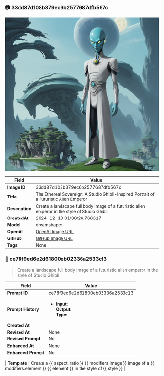 

### 📷 33dd87d108b379ec6b2577687dfb567c 


![data.id](./33dd87d108b379ec6b2577687dfb567c.jpg)


| Field          | Value                                                                                                                     |
|----------------|---------------------------------------------------------------------------------------------------------------------------|
| **Image ID**             | 33dd87d108b379ec6b2577687dfb567c                                                                                                             |
| **Title**           | The Ethereal Sovereign: A Studio Ghibli-Inspired Portrait of a Futuristic Alien Emperor                                                                                                       |
| **Description**           | Create a landscape full body image of a futuristic alien emperor in the style of Studio Ghibli                                                                                                       |
| **CreatedAt**        | 2024-12-19 01:38:26.768317                                                                                                        |
| **Model**        | dreamshaper                                                                                                        |
| **OpenAI**         | [OpenAI Image URL](http://192.168.1.85:8081/generated-images/b64681997718.png)                                                                                |
| **GitHub**         | [GitHub Image URL](https://raw.githubusercontent.com/Caneta-Silva/weeb/refs/heads/main/images/33dd87d108b379ec6b2577687dfb567c/33dd87d108b379ec6b2577687dfb567c.jpg)                                                                                |
| **Tags**       | None                                                                                                                   |

### 📜 ce78f9ed6e2d61800eb02336a2533c13

> Create a landscape full body image of a futuristic alien emperor in the style of Studio Ghibli

| Field          | Value                                                                                                                                                                      |
|----------------|----------------------------------------------------------------------------------------------------------------------------------------------------------------------------|
| **Prompt ID**  | ce78f9ed6e2d61800eb02336a2533c13                                                                                                                                                            |
| **Prompt History** | <ul><li>**Input:**  <br> **Output:**  <br> **Type:** </li></ul> |
| **Created At** |                                                                                                                                                    |
| **Revised At** | None                                                                                                                                                   |
| **Revised Prompt** | No                                                                                                                                                                      |
| **Enhanced At** | None                                                                                                                                                  |
| **Enhanced Prompt** | No                                                                                                                                                                    |

| **Template**   | Create a {{ aspect_ratio }} {{ modifiers.image }} image of a {{ modifiers.element }} {{ element }} in the style of {{ style }}                                                                                                                                           |


